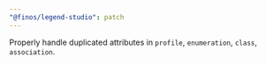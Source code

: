 ```yaml
---
"@finos/legend-studio": patch
---
```


Properly handle duplicated attributes in `profile`, `enumeration`, `class`, `association`.

